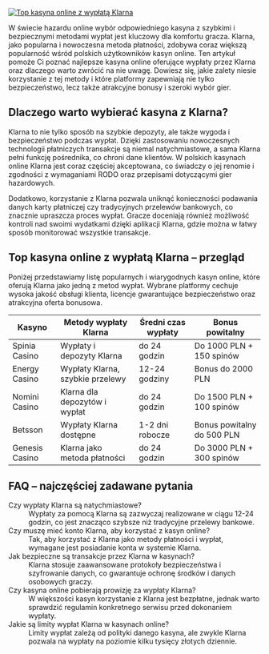 [![Top kasyna online z wypłatą Klarna](https://123-caf.pages.dev/gitsignup.png)](https://vrmoo.ru/Bt82HjjY)

<p>W świecie hazardu online wybór odpowiedniego kasyna z szybkimi i bezpiecznymi metodami wypłat jest kluczowy dla komfortu gracza. Klarna, jako popularna i nowoczesna metoda płatności, zdobywa coraz większą popularność wśród polskich użytkowników kasyn online. Ten artykuł pomoże Ci poznać najlepsze kasyna online oferujące wypłaty przez Klarna oraz dlaczego warto zwrócić na nie uwagę. Dowiesz się, jakie zalety niesie korzystanie z tej metody i które platformy zapewniają nie tylko bezpieczeństwo, lecz także atrakcyjne bonusy i szeroki wybór gier.</p>  <h2>Dlaczego warto wybierać kasyna z Klarna?</h2> <p>Klarna to nie tylko sposób na szybkie depozyty, ale także wygoda i bezpieczeństwo podczas wypłat. Dzięki zastosowaniu nowoczesnych technologii płatniczych transakcje są niemal natychmiastowe, a sama Klarna pełni funkcję pośrednika, co chroni dane klientów. W polskich kasynach online Klarna jest coraz częściej akceptowana, co świadczy o jej renomie i zgodności z wymaganiami RODO oraz przepisami dotyczącymi gier hazardowych.</p> <p>Dodatkowo, korzystanie z Klarna pozwala uniknąć konieczności podawania danych karty płatniczej czy tradycyjnych przelewów bankowych, co znacznie upraszcza proces wypłat. Gracze doceniają również możliwość kontroli nad swoimi wydatkami dzięki aplikacji Klarna, gdzie można w łatwy sposób monitorować wszystkie transakcje.</p>  <h2>Top kasyna online z wypłatą Klarna – przegląd</h2> <p>Poniżej przedstawiamy listę popularnych i wiarygodnych kasyn online, które oferują Klarna jako jedną z metod wypłat. Wybrane platformy cechuje wysoka jakość obsługi klienta, licencje gwarantujące bezpieczeństwo oraz atrakcyjna oferta bonusowa.</p>  <table> <thead> <tr> <th>Kasyno</th> <th>Metody wypłaty Klarna</th> <th>Średni czas wypłaty</th> <th>Bonus powitalny</th> </tr> </thead> <tbody> <tr> <td>Spinia Casino</td> <td>Wypłaty i depozyty Klarna</td> <td>do 24 godzin</td> <td>Do 1000 PLN + 150 spinów</td> </tr> <tr> <td>Energy Casino</td> <td>Wypłaty Klarna, szybkie przelewy</td> <td>12-24 godziny</td> <td>Bonus do 2000 PLN</td> </tr> <tr> <td>Nomini Casino</td> <td>Klarna dla depozytów i wypłat</td> <td>do 24 godzin</td> <td>Do 1500 PLN + 100 spinów</td> </tr> <tr> <td>Betsson</td> <td>Wypłaty Klarna dostępne</td> <td>1-2 dni robocze</td> <td>Bonus powitalny do 500 PLN</td> </tr> <tr> <td>Genesis Casino</td> <td>Klarna jako metoda płatności</td> <td>do 24 godzin</td> <td>Do 3000 PLN + 300 spinów</td> </tr> </tbody> </table>  <h2>FAQ – najczęściej zadawane pytania</h2> <dl> <dt>Czy wypłaty Klarna są natychmiastowe?</dt> <dd>Wypłaty za pomocą Klarna są zazwyczaj realizowane w ciągu 12-24 godzin, co jest znacząco szybsze niż tradycyjne przelewy bankowe.</dd> <dt>Czy muszę mieć konto Klarna, aby korzystać z kasyn online?</dt> <dd>Tak, aby korzystać z Klarna jako metody płatności i wypłat, wymagane jest posiadanie konta w systemie Klarna.</dd> <dt>Jak bezpieczne są transakcje przez Klarna w kasynach?</dt> <dd>Klarna stosuje zaawansowane protokoły bezpieczeństwa i szyfrowanie danych, co gwarantuje ochronę środków i danych osobowych graczy.</dd> <dt>Czy kasyna online pobierają prowizję za wypłaty Klarna?</dt> <dd>W większości kasyn korzystanie z Klarna jest bezpłatne, jednak warto sprawdzić regulamin konkretnego serwisu przed dokonaniem wypłaty.</dd> <dt>Jakie są limity wypłat Klarna w kasynach online?</dt> <dd>Limity wypłat zależą od polityki danego kasyna, ale zwykle Klarna pozwala na wypłaty na poziomie kilku tysięcy złotych dziennie.</dd> </dl>
